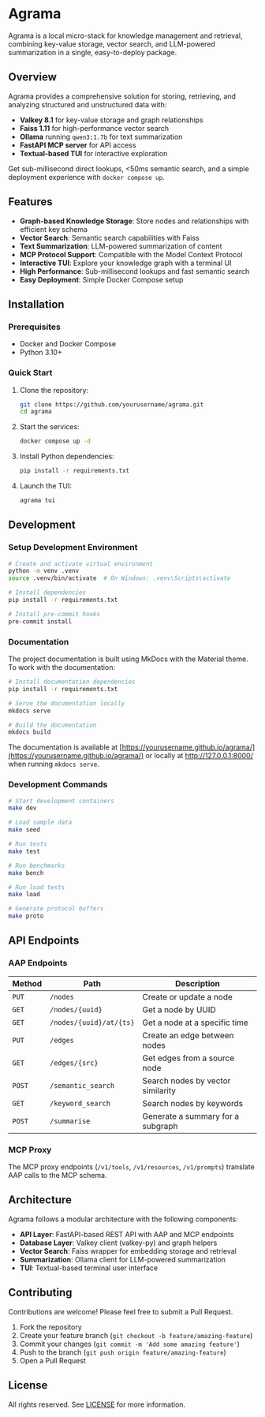 # Agrama

Agrama is a local micro-stack for knowledge management and retrieval, combining key-value storage, vector search, and LLM-powered summarization in a single, easy-to-deploy package.

## Overview

Agrama provides a comprehensive solution for storing, retrieving, and analyzing structured and unstructured data with:

- **Valkey 8.1** for key-value storage and graph relationships
- **Faiss 1.11** for high-performance vector search
- **Ollama** running `qwen3:1.7b` for text summarization
- **FastAPI MCP server** for API access
- **Textual-based TUI** for interactive exploration

Get sub-millisecond direct lookups, <50ms semantic search, and a simple deployment experience with `docker compose up`.

## Features

- **Graph-based Knowledge Storage**: Store nodes and relationships with efficient key schema
- **Vector Search**: Semantic search capabilities with Faiss
- **Text Summarization**: LLM-powered summarization of content
- **MCP Protocol Support**: Compatible with the Model Context Protocol
- **Interactive TUI**: Explore your knowledge graph with a terminal UI
- **High Performance**: Sub-millisecond lookups and fast semantic search
- **Easy Deployment**: Simple Docker Compose setup

## Installation

### Prerequisites

- Docker and Docker Compose
- Python 3.10+

### Quick Start

1. Clone the repository:
   ```bash
   git clone https://github.com/yourusername/agrama.git
   cd agrama
   ```

2. Start the services:
   ```bash
   docker compose up -d
   ```

3. Install Python dependencies:
   ```bash
   pip install -r requirements.txt
   ```

4. Launch the TUI:
   ```bash
   agrama tui
   ```

## Development

### Setup Development Environment

```bash
# Create and activate virtual environment
python -m venv .venv
source .venv/bin/activate  # On Windows: .venv\Scripts\activate

# Install dependencies
pip install -r requirements.txt

# Install pre-commit hooks
pre-commit install
```

### Documentation

The project documentation is built using MkDocs with the Material theme. To work with the documentation:

```bash
# Install documentation dependencies
pip install -r requirements.txt

# Serve the documentation locally
mkdocs serve

# Build the documentation
mkdocs build
```

The documentation is available at [https://yourusername.github.io/agrama/](https://yourusername.github.io/agrama/) or locally at http://127.0.0.1:8000/ when running `mkdocs serve`.

### Development Commands

```bash
# Start development containers
make dev

# Load sample data
make seed

# Run tests
make test

# Run benchmarks
make bench

# Run load tests
make load

# Generate protocol buffers
make proto
```

## API Endpoints

### AAP Endpoints

| Method | Path                    | Description                      |
|--------|-------------------------|----------------------------------|
| `PUT`  | `/nodes`                | Create or update a node          |
| `GET`  | `/nodes/{uuid}`         | Get a node by UUID               |
| `GET`  | `/nodes/{uuid}/at/{ts}` | Get a node at a specific time    |
| `PUT`  | `/edges`                | Create an edge between nodes     |
| `GET`  | `/edges/{src}`          | Get edges from a source node     |
| `POST` | `/semantic_search`      | Search nodes by vector similarity |
| `GET`  | `/keyword_search`       | Search nodes by keywords         |
| `POST` | `/summarise`            | Generate a summary for a subgraph |

### MCP Proxy

The MCP proxy endpoints (`/v1/tools`, `/v1/resources`, `/v1/prompts`) translate AAP calls to the MCP schema.

## Architecture

Agrama follows a modular architecture with the following components:

- **API Layer**: FastAPI-based REST API with AAP and MCP endpoints
- **Database Layer**: Valkey client (valkey-py) and graph helpers
- **Vector Search**: Faiss wrapper for embedding storage and retrieval
- **Summarization**: Ollama client for LLM-powered summarization
- **TUI**: Textual-based terminal user interface

## Contributing

Contributions are welcome! Please feel free to submit a Pull Request.

1. Fork the repository
2. Create your feature branch (`git checkout -b feature/amazing-feature`)
3. Commit your changes (`git commit -m 'Add some amazing feature'`)
4. Push to the branch (`git push origin feature/amazing-feature`)
5. Open a Pull Request

## License

All rights reserved. See [LICENSE](LICENSE) for more information.
